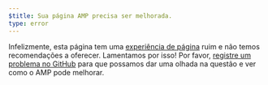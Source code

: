 ```yaml
---
$title: Sua página AMP precisa ser melhorada.
type: error
---
```


Infelizmente, esta página tem uma [experiência de página](https://developers.google.com/search/docs/guides/page-experience?hl=pt_BR) ruim e não temos recomendações a oferecer. Lamentamos por isso! Por favor, [registre um problema no GitHub](https://github.com/ampproject/amphtml/issues/new?assignees=&labels=Type%3A+Page+experience&template=page-experience.md&title=Page+experience+issue) para que possamos dar uma olhada na questão e ver como o AMP pode melhorar.
